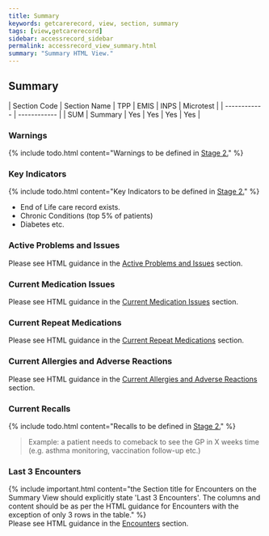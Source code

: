 ```yaml
---
title: Summary
keywords: getcarerecord, view, section, summary
tags: [view,getcarerecord]
sidebar: accessrecord_sidebar
permalink: accessrecord_view_summary.html
summary: "Summary HTML View."
---
```


## Summary ##

| Section Code | Section Name | TPP | EMIS | INPS | Microtest |
| ------------ | ------------ |
| SUM | Summary | Yes | Yes | Yes | Yes |

### Warnings ###

{% include todo.html content="Warnings to be defined in [Stage 2.](designprinciples_maturity_model.html)" %}

### Key Indicators ###

{% include todo.html content="Key Indicators to be defined in [Stage 2.](designprinciples_maturity_model.html)" %}

- End of Life care record exists.
- Chronic Conditions (top 5% of patients)
- Diabetes etc.

### Active Problems and Issues ###

Please see HTML guidance in the [Active Problems and Issues](accessrecord_view_problems.html#active-problems-and-issues) section.

### Current Medication Issues ###

Please see HTML guidance in the [Current Medication Issues](accessrecord_view_medications.html#current-medication-issues) section.

### Current Repeat Medications ###

Please see HTML guidance in the [Current Repeat Medications](accessrecord_view_medications.html#current-repeat-medications) section.

### Current Allergies and Adverse Reactions ###

Please see HTML guidance in the [Current Allergies and Adverse Reactions](accessrecord_view_allergies.html#current-allergies-and-adverse-reactions) section.

### Current Recalls ###

{% include todo.html content="Recalls to be defined in [Stage 2.](designprinciples_maturity_model.html)" %}

> Example: a patient needs to comeback to see the GP in X weeks time (e.g. asthma monitoring, vaccination follow-up etc.)

### Last 3 Encounters ###

{% include important.html content="the Section title for Encounters on the Summary View should explicitly state 'Last 3 Encounters'.  The columns and content should be as per the HTML guidance for Encounters with the exception of only 3 rows in the table." %}  
Please see HTML guidance in the [Encounters](accessrecord_view_encounters.html) section.
